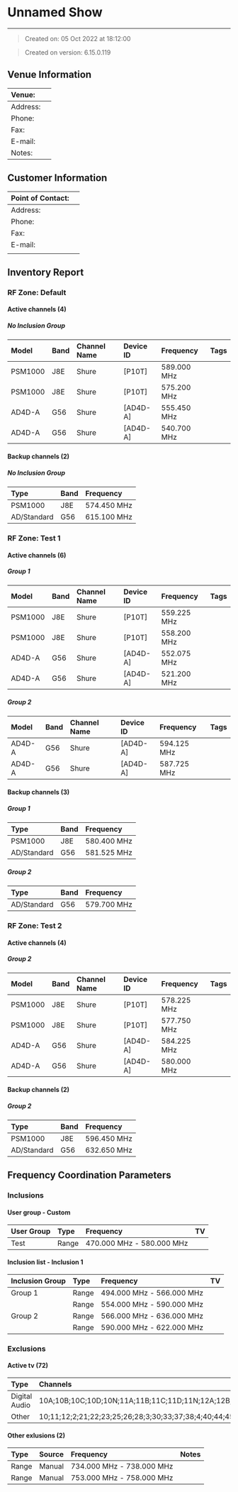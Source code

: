 # Unnamed Show
---

> Created on: 05 Oct 2022 at 18:12:00

> Created on version: 6.15.0.119

## Venue Information

| Venue:   |    |
|:---------|:---|
| Address: |    |
| Phone:   |    |
| Fax:     |    |
| E-mail:  |    |
| Notes:   |    |

## Customer Information

| Point of Contact:   |    |
|:--------------------|:---|
| Address:            |    |
| Phone:              |    |
| Fax:                |    |
| E-mail:             |    |
|                     |    |

## Inventory Report
        
### RF Zone: Default
            
#### Active channels (4)
                
##### No Inclusion Group

| Model   | Band   | Channel Name   | Device ID   | Frequency   | Tags   |
|:--------|:-------|:---------------|:------------|:------------|:-------|
| PSM1000 | J8E    | Shure          | [P10T]      | 589.000 MHz |        |
| PSM1000 | J8E    | Shure          | [P10T]      | 575.200 MHz |        |
| AD4D-A  | G56    | Shure          | [AD4D-A]    | 555.450 MHz |        |
| AD4D-A  | G56    | Shure          | [AD4D-A]    | 540.700 MHz |        |

#### Backup channels (2)
                
##### No Inclusion Group

| Type        | Band   | Frequency   |
|:------------|:-------|:------------|
| PSM1000     | J8E    | 574.450 MHz |
| AD/Standard | G56    | 615.100 MHz |

### RF Zone: Test 1
            
#### Active channels (6)
                
##### Group 1

| Model   | Band   | Channel Name   | Device ID   | Frequency   | Tags   |
|:--------|:-------|:---------------|:------------|:------------|:-------|
| PSM1000 | J8E    | Shure          | [P10T]      | 559.225 MHz |        |
| PSM1000 | J8E    | Shure          | [P10T]      | 558.200 MHz |        |
| AD4D-A  | G56    | Shure          | [AD4D-A]    | 552.075 MHz |        |
| AD4D-A  | G56    | Shure          | [AD4D-A]    | 521.200 MHz |        |

##### Group 2

| Model   | Band   | Channel Name   | Device ID   | Frequency   | Tags   |
|:--------|:-------|:---------------|:------------|:------------|:-------|
| AD4D-A  | G56    | Shure          | [AD4D-A]    | 594.125 MHz |        |
| AD4D-A  | G56    | Shure          | [AD4D-A]    | 587.725 MHz |        |

#### Backup channels (3)
                
##### Group 1

| Type        | Band   | Frequency   |
|:------------|:-------|:------------|
| PSM1000     | J8E    | 580.400 MHz |
| AD/Standard | G56    | 581.525 MHz |

##### Group 2

| Type        | Band   | Frequency   |
|:------------|:-------|:------------|
| AD/Standard | G56    | 579.700 MHz |

### RF Zone: Test 2
            
#### Active channels (4)
                
##### Group 2

| Model   | Band   | Channel Name   | Device ID   | Frequency   | Tags   |
|:--------|:-------|:---------------|:------------|:------------|:-------|
| PSM1000 | J8E    | Shure          | [P10T]      | 578.225 MHz |        |
| PSM1000 | J8E    | Shure          | [P10T]      | 577.750 MHz |        |
| AD4D-A  | G56    | Shure          | [AD4D-A]    | 584.225 MHz |        |
| AD4D-A  | G56    | Shure          | [AD4D-A]    | 580.000 MHz |        |

#### Backup channels (2)
                
##### Group 2

| Type        | Band   | Frequency   |
|:------------|:-------|:------------|
| PSM1000     | J8E    | 596.450 MHz |
| AD/Standard | G56    | 632.650 MHz |

## Frequency Coordination Parameters

### Inclusions 

#### User group - Custom

| User Group   | Type   | Frequency                 | TV   |
|:-------------|:-------|:--------------------------|:-----|
| Test         | Range  | 470.000 MHz - 580.000 MHz |      |

#### Inclusion list - Inclusion 1

| Inclusion Group   | Type   | Frequency                 | TV   |
|:------------------|:-------|:--------------------------|:-----|
| Group 1           | Range  | 494.000 MHz - 566.000 MHz |      |
|                   | Range  | 554.000 MHz - 590.000 MHz |      |
| Group 2           | Range  | 566.000 MHz - 636.000 MHz |      |
|                   | Range  | 590.000 MHz - 622.000 MHz |      |

### Exclusions 

#### Active tv (72)

| Type          | Channels                                                                                                                |
|:--------------|:------------------------------------------------------------------------------------------------------------------------|
| Digital Audio | 10A;10B;10C;10D;10N;11A;11B;11C;11D;11N;12A;12B;12C;12D;12N;5A;5B;5C;5D;6A;6B;6C;6D;7A;7B;7C;7D;8A;8B;8C;8D;9A;9B;9C;9D |
| Other         | 10;11;12;2;21;22;23;25;26;28;3;30;33;37;38;4;40;44;45;46;47;48;49;5;50;51;52;53;57;58;59;6;60;61;7;8;9                  |

#### Other exlusions (2)

| Type   | Source   | Frequency                 | Notes   |
|:-------|:---------|:--------------------------|:--------|
| Range  | Manual   | 734.000 MHz - 738.000 MHz |         |
| Range  | Manual   | 753.000 MHz - 758.000 MHz |         |

